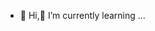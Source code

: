 
- 👋 Hi,🌱 I’m currently learning ...


<!---
fresenius1980/fresenius1980 is a ✨ special ✨ repository because its `README.md` (this file) appears on your GitHub profile.
You can click the Preview link to take a look at your changes.
--->
